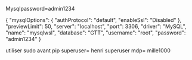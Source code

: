 Mysqlpassword=admin1234

{
  "mysqlOptions": {
    "authProtocol": "default",
    "enableSsl": "Disabled"
  },
  "previewLimit": 50,
  "server": "localhost",
  "port": 3306,
  "driver": "MySQL",
  "name": "mysqlwsl",
  "database": "GTT",
  "username": "root",
  "password": "admin1234"
}

utiliser sudo avant pip
superuser= henri
superuser mdp= mille1000
